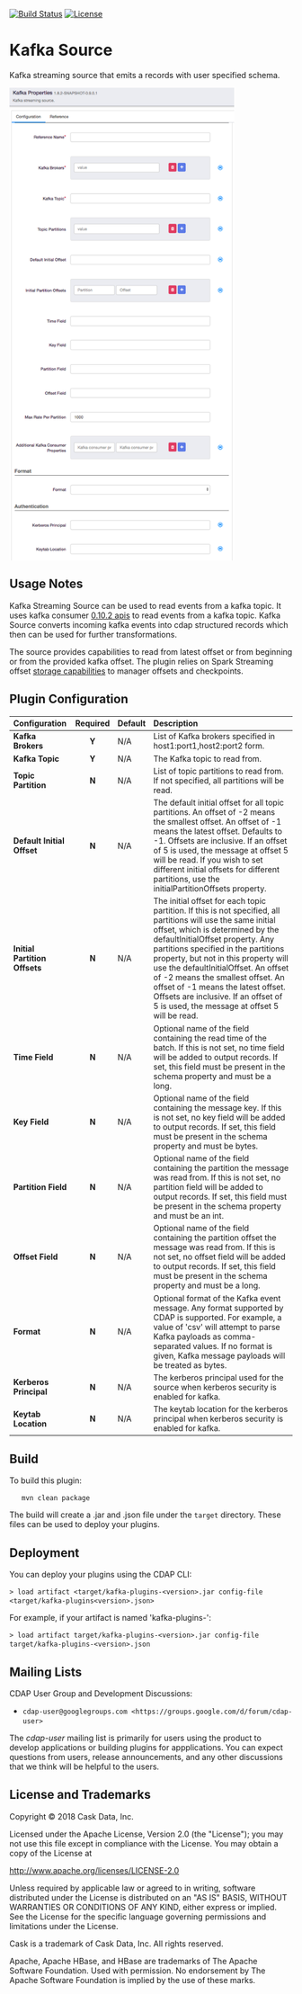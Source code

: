 [![Build Status](https://travis-ci.org/hydrator/kafka-plugins.svg?branch=master)](https://travis-ci.org/hydrator/kafka-plugins) [![License](https://img.shields.io/badge/License-Apache%202.0-blue.svg)](https://opensource.org/licenses/Apache-2.0)

Kafka Source
===========

Kafka streaming source that emits a records with user specified schema.

<img align="center" src="kafka-source-plugin-config.png"  width="400" alt="plugin configuration" />

Usage Notes
-----------

Kafka Streaming Source can be used to read events from a kafka topic. It uses kafka consumer [0.10.2 apis](https://kafka.apache.org/0100/documentation.html) to read events from a kafka topic. Kafka Source converts incoming kafka events into cdap structured records which then can be used for further transformations.

The source provides capabilities to read from latest offset or from beginning or from the provided kafka offset. The plugin relies on Spark Streaming offset [storage capabilities](https://spark.apache.org/docs/latest/streaming-kafka-0-10-integration.html) to manager offsets and checkpoints.

Plugin Configuration
---------------------

| Configuration | Required | Default | Description |
| :------------ | :------: | :----- | :---------- |
| **Kafka Brokers** | **Y** | N/A | List of Kafka brokers specified in host1:port1,host2:port2 form. |
| **Kafka Topic** | **Y** | N/A | The Kafka topic to read from. |
| **Topic Partition** | **N** | N/A | List of topic partitions to read from. If not specified, all partitions will be read.  |
| **Default Initial Offset** | **N** | N/A | The default initial offset for all topic partitions. An offset of -2 means the smallest offset. An offset of -1 means the latest offset. Defaults to -1. Offsets are inclusive. If an offset of 5 is used, the message at offset 5 will be read. If you wish to set different initial offsets for different partitions, use the initialPartitionOffsets property. |
| **Initial Partition Offsets** | **N** | N/A | The initial offset for each topic partition. If this is not specified, all partitions will use the same initial offset, which is determined by the defaultInitialOffset property. Any partitions specified in the partitions property, but not in this property will use the defaultInitialOffset. An offset of -2 means the smallest offset. An offset of -1 means the latest offset. Offsets are inclusive. If an offset of 5 is used, the message at offset 5 will be read. |
| **Time Field** | **N** | N/A | Optional name of the field containing the read time of the batch. If this is not set, no time field will be added to output records. If set, this field must be present in the schema property and must be a long. |
| **Key Field** | **N** | N/A | Optional name of the field containing the message key. If this is not set, no key field will be added to output records. If set, this field must be present in the schema property and must be bytes. |
| **Partition Field** | **N** | N/A | Optional name of the field containing the partition the message was read from. If this is not set, no partition field will be added to output records. If set, this field must be present in the schema property and must be an int. |
| **Offset Field** | **N** | N/A | Optional name of the field containing the partition offset the message was read from. If this is not set, no offset field will be added to output records. If set, this field must be present in the schema property and must be a long. |
| **Format** | **N** | N/A | Optional format of the Kafka event message. Any format supported by CDAP is supported. For example, a value of 'csv' will attempt to parse Kafka payloads as comma-separated values. If no format is given, Kafka message payloads will be treated as bytes. |
| **Kerberos Principal** | **N** | N/A | The kerberos principal used for the source when kerberos security is enabled for kafka. |
| **Keytab Location** | **N** | N/A | The keytab location for the kerberos principal when kerberos security is enabled for kafka. |


Build
-----
To build this plugin:

```
   mvn clean package
```    

The build will create a .jar and .json file under the ``target`` directory.
These files can be used to deploy your plugins.

Deployment
----------
You can deploy your plugins using the CDAP CLI:

    > load artifact <target/kafka-plugins-<version>.jar config-file <target/kafka-plugins<version>.json>

For example, if your artifact is named 'kafka-plugins-<version>':

    > load artifact target/kafka-plugins-<version>.jar config-file target/kafka-plugins-<version>.json
    
## Mailing Lists

CDAP User Group and Development Discussions:

* `cdap-user@googlegroups.com <https://groups.google.com/d/forum/cdap-user>`

The *cdap-user* mailing list is primarily for users using the product to develop
applications or building plugins for appplications. You can expect questions from 
users, release announcements, and any other discussions that we think will be helpful 
to the users.

## License and Trademarks

Copyright © 2018 Cask Data, Inc.

Licensed under the Apache License, Version 2.0 (the "License"); you may not use this file except
in compliance with the License. You may obtain a copy of the License at

http://www.apache.org/licenses/LICENSE-2.0

Unless required by applicable law or agreed to in writing, software distributed under the 
License is distributed on an "AS IS" BASIS, WITHOUT WARRANTIES OR CONDITIONS OF ANY KIND, 
either express or implied. See the License for the specific language governing permissions 
and limitations under the License.

Cask is a trademark of Cask Data, Inc. All rights reserved.

Apache, Apache HBase, and HBase are trademarks of The Apache Software Foundation. Used with
permission. No endorsement by The Apache Software Foundation is implied by the use of these marks.      
